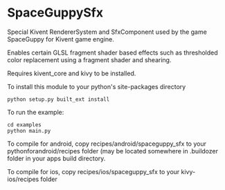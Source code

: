 # SpaceGuppySfx
Special Kivent RendererSystem and SfxComponent used by the game SpaceGuppy for
Kivent game engine.

Enables certain GLSL fragment shader based effects such as thresholded color replacement using
a fragment shader and shearing.

Requires kivent_core and kivy to be installed.

To install this module to your python's site-packages directory

```
python setup.py built_ext install
```


To run the example:
```
cd examples
python main.py
```


To compile for android, copy recipes/android/spaceguppy_sfx to your pythonforandroid/recipes folder (may be located somewhere in .buildozer folder in your apps build directory.

To compile for ios, copy recipes/ios/spaceguppy_sfx to your kivy-ios/recipes folder
